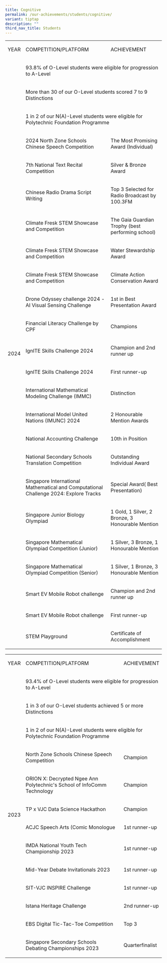 ```yaml
---
title: Cognitive
permalink: /our-achievements/students/cognitive/
variant: tiptap
description: ""
third_nav_title: Students
---
```

<table style="minWidth: 75px">
<colgroup>
<col>
<col>
<col>
</colgroup>
<tbody>
<tr>
<td rowspan="1" colspan="1">
<p>YEAR</p>
</td>
<td rowspan="1" colspan="1">
<p>COMPETITION/PLATFORM</p>
</td>
<td rowspan="1" colspan="1">
<p>ACHIEVEMENT</p>
</td>
</tr>
<tr>
<td rowspan="24" colspan="1">
<p>2024</p>
</td>
<td rowspan="1" colspan="2">
<p>93.8% of O-Level students were eligible for progression to A-Level</p>
</td>
</tr>
<tr>
<td rowspan="1" colspan="2">
<p>More than 30 of our O-Level students scored 7 to 9 Distinctions</p>
</td>
</tr>
<tr>
<td rowspan="1" colspan="2">
<p>1 in 2 of our N(A)-Level students were eligible for Polytechnic Foundation
Programme</p>
</td>
</tr>
<tr>
<td rowspan="1" colspan="1">
<p>2024 North Zone Schools Chinese Speech Competition</p>
</td>
<td rowspan="1" colspan="1">
<p>The Most Promising Award (Individual)</p>
</td>
</tr>
<tr>
<td rowspan="1" colspan="1">
<p>7th National Text Recital Competition</p>
</td>
<td rowspan="1" colspan="1">
<p>Silver &amp; Bronze Award</p>
</td>
</tr>
<tr>
<td rowspan="1" colspan="1">
<p>Chinese Radio Drama Script Writing</p>
</td>
<td rowspan="1" colspan="1">
<p>Top 3 Selected for Radio Broadcast by 100.3FM</p>
</td>
</tr>
<tr>
<td rowspan="1" colspan="1">
<p>Climate Fresk STEM Showcase and Competition</p>
</td>
<td rowspan="1" colspan="1">
<p>The Gaia Guardian Trophy (best performing school)</p>
</td>
</tr>
<tr>
<td rowspan="1" colspan="1">
<p>Climate Fresk STEM Showcase and Competition</p>
</td>
<td rowspan="1" colspan="1">
<p>Water Stewardship Award</p>
</td>
</tr>
<tr>
<td rowspan="1" colspan="1">
<p>Climate Fresk STEM Showcase and Competition</p>
</td>
<td rowspan="1" colspan="1">
<p>Climate Action Conservation Award</p>
</td>
</tr>
<tr>
<td rowspan="1" colspan="1">
<p>Drone Odyssey challenge 2024 -AI Visual Sensing Challenge</p>
</td>
<td rowspan="1" colspan="1">
<p>1st in Best Presentation Award&nbsp;</p>
</td>
</tr>
<tr>
<td rowspan="1" colspan="1">
<p>Financial Literacy Challenge by CPF</p>
</td>
<td rowspan="1" colspan="1">
<p>Champions</p>
</td>
</tr>
<tr>
<td rowspan="1" colspan="1">
<p>IgnITE Skills Challenge 2024</p>
</td>
<td rowspan="1" colspan="1">
<p>Champion and 2nd runner up</p>
</td>
</tr>
<tr>
<td rowspan="1" colspan="1">
<p>IgnITE Skills Challenge 2024</p>
</td>
<td rowspan="1" colspan="1">
<p>First runner-up</p>
</td>
</tr>
<tr>
<td rowspan="1" colspan="1">
<p>International Mathematical Modeling Challenge (IMMC)</p>
</td>
<td rowspan="1" colspan="1">
<p>Distinction</p>
</td>
</tr>
<tr>
<td rowspan="1" colspan="1">
<p>International Model United Nations (IMUNC) 2024</p>
</td>
<td rowspan="1" colspan="1">
<p>2 Honourable Mention Awards</p>
</td>
</tr>
<tr>
<td rowspan="1" colspan="1">
<p>National Accounting Challenge</p>
</td>
<td rowspan="1" colspan="1">
<p>10th in Position</p>
</td>
</tr>
<tr>
<td rowspan="1" colspan="1">
<p>National Secondary Schools Translation Competition</p>
</td>
<td rowspan="1" colspan="1">
<p>Outstanding Individual Award</p>
</td>
</tr>
<tr>
<td rowspan="1" colspan="1">
<p>Singapore International Mathematical and Computational Challenge 2024:
Explore Tracks</p>
</td>
<td rowspan="1" colspan="1">
<p>Special Award( Best Presentation)</p>
</td>
</tr>
<tr>
<td rowspan="1" colspan="1">
<p>Singapore Junior Biology Olympiad</p>
</td>
<td rowspan="1" colspan="1">
<p>1 Gold, 1 Silver, 2 Bronze, 3 Honourable Mention</p>
</td>
</tr>
<tr>
<td rowspan="1" colspan="1">
<p>Singapore Mathematical Olympiad Competition (Junior)</p>
</td>
<td rowspan="1" colspan="1">
<p>1 Silver, 3 Bronze, 1 Honourable Mention</p>
</td>
</tr>
<tr>
<td rowspan="1" colspan="1">
<p>Singapore Mathematical Olympiad Competition (Senior)</p>
</td>
<td rowspan="1" colspan="1">
<p>1 Silver, 1 Bronze, 3 Honourable Mention</p>
</td>
</tr>
<tr>
<td rowspan="1" colspan="1">
<p>Smart EV Mobile Robot challenge</p>
</td>
<td rowspan="1" colspan="1">
<p>Champion and 2nd runner up</p>
</td>
</tr>
<tr>
<td rowspan="1" colspan="1">
<p>Smart EV Mobile Robot challenge</p>
</td>
<td rowspan="1" colspan="1">
<p>First runner-up</p>
</td>
</tr>
<tr>
<td rowspan="1" colspan="1">
<p>STEM Playground</p>
</td>
<td rowspan="1" colspan="1">
<p>Certificate of Accomplishment</p>
</td>
</tr>
</tbody>
</table>
<table style="minWidth: 75px">
<colgroup>
<col>
<col>
<col>
</colgroup>
<tbody>
<tr>
<td rowspan="1" colspan="1">
<p>YEAR</p>
</td>
<td rowspan="1" colspan="1">
<p>COMPETITION/PLATFORM</p>
</td>
<td rowspan="1" colspan="1">
<p>ACHIEVEMENT</p>
</td>
</tr>
<tr>
<td rowspan="13" colspan="1">
<p>2023</p>
</td>
<td rowspan="1" colspan="2">
<p>93.4% of O-Level students were eligible for progression to A-Level</p>
</td>
</tr>
<tr>
<td rowspan="1" colspan="2">
<p>1 in 3 of our O-Level students achieved 5 or more Distinctions</p>
</td>
</tr>
<tr>
<td rowspan="1" colspan="2">
<p>1 in 2 of our N(A)-Level students were eligible for Polytechnic Foundation
Programme</p>
</td>
</tr>
<tr>
<td rowspan="1" colspan="1">
<p>North Zone Schools Chinese Speech Competition</p>
</td>
<td rowspan="1" colspan="1">
<p>Champion</p>
</td>
</tr>
<tr>
<td rowspan="1" colspan="1">
<p>ORION X: Decrypted Ngee Ann Polytechnic's School of InfoComm Technology</p>
</td>
<td rowspan="1" colspan="1">
<p>Champion</p>
</td>
</tr>
<tr>
<td rowspan="1" colspan="1">
<p>TP x VJC Data Science Hackathon</p>
</td>
<td rowspan="1" colspan="1">
<p>Champion</p>
</td>
</tr>
<tr>
<td rowspan="1" colspan="1">
<p>ACJC Speech Arts (Comic Monologue</p>
</td>
<td rowspan="1" colspan="1">
<p>1st runner-up</p>
</td>
</tr>
<tr>
<td rowspan="1" colspan="1">
<p>IMDA National Youth Tech Championship 2023</p>
</td>
<td rowspan="1" colspan="1">
<p>1st runner-up</p>
</td>
</tr>
<tr>
<td rowspan="1" colspan="1">
<p>Mid-Year Debate Invitationals 2023</p>
</td>
<td rowspan="1" colspan="1">
<p>1st runner-up</p>
</td>
</tr>
<tr>
<td rowspan="1" colspan="1">
<p>SIT-VJC INSPIRE Challenge</p>
</td>
<td rowspan="1" colspan="1">
<p>1st runner-up</p>
</td>
</tr>
<tr>
<td rowspan="1" colspan="1">
<p>Istana Heritage Challenge</p>
</td>
<td rowspan="1" colspan="1">
<p>2nd runner-up</p>
</td>
</tr>
<tr>
<td rowspan="1" colspan="1">
<p>EBS Digital Tic-Tac-Toe Competition</p>
</td>
<td rowspan="1" colspan="1">
<p>Top 3</p>
</td>
</tr>
<tr>
<td rowspan="1" colspan="1">
<p>Singapore Secondary Schools Debating Championships 2023</p>
</td>
<td rowspan="1" colspan="1">
<p>Quarterfinalist</p>
</td>
</tr>
</tbody>
</table>
<p></p>